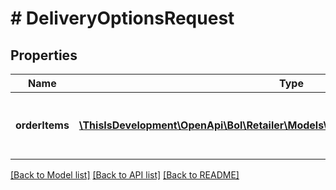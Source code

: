 # # DeliveryOptionsRequest

## Properties

Name | Type | Description | Notes
------------ | ------------- | ------------- | -------------
**orderItems** | [**\ThisIsDevelopment\OpenApi\Bol\Retailer\Models\DeliveryOptionsRequestOrderItem[]**](DeliveryOptionsRequestOrderItem.md) | Order items for which the delivery options are requested. |

[[Back to Model list]](../../README.md#models) [[Back to API list]](../../README.md#endpoints) [[Back to README]](../../README.md)
